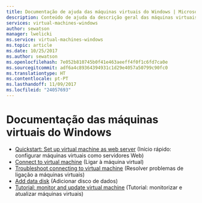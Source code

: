 ```yaml
---
title: Documentação de ajuda das máquinas virtuais do Windows | Microsoft Docs
description: Conteúdo de ajuda da descrição geral das máquinas virtuais do Windows no portal do Azure
services: virtual-machines-windows
author: sewatson
manager: lwelicki
ms.service: virtual-machines-windows
ms.topic: article
ms.date: 10/25/2017
ms.author: sewatson
ms.openlocfilehash: 7e052b810745b0f41e463aeeff4f0f1c6fd7ca0e
ms.sourcegitcommit: adf6a4c89364394931c1d29e4057a50799c90fc0
ms.translationtype: HT
ms.contentlocale: pt-PT
ms.lasthandoff: 11/09/2017
ms.locfileid: "24057693"
---
```

# <a name="windows-virtual-machines-documentation"></a>Documentação das máquinas virtuais do Windows

- [Quickstart: Set up virtual machine as web server](/azure/virtual-machines/windows/quick-create-portal/?WT.mc_id=UIHelpPilot) (Início rápido: configurar máquinas virtuais como servidores Web)
- [Connect to virtual machine](/azure/virtual-machines/windows/connect-logon/?WT.mc_id=UIHelpPilot) (Ligar à máquina virtual)
- [Troubleshoot connecting to virtual machine](/azure/virtual-machines/windows/troubleshoot-rdp-connection/?WT.mc_id=UIHelpPilot) (Resolver problemas de ligação a máquinas virtuais)
- [Add data disk](/azure/virtual-machines/windows/attach-managed-disk-portal/?WT.mc_id=UIHelpPilot) (Adicionar disco de dados)
- [Tutorial: monitor and update virtual machine](/azure/virtual-machines/windows/tutorial-monitoring/?WT.mc_id=UIHelpPilot) (Tutorial: monitorizar e atualizar máquinas virtuais)
